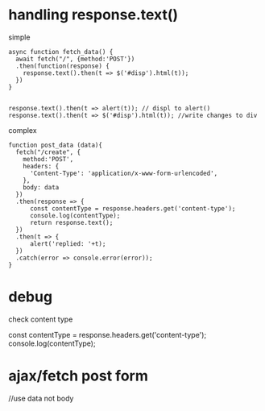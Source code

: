 # handling response.text()
simple

    async function fetch_data() {
      await fetch("/", {method:'POST'})
      .then(function(response) {
        response.text().then(t => $('#disp').html(t));
      })
    }    


    response.text().then(t => alert(t)); // displ to alert()
    response.text().then(t => $('#disp').html(t)); //write changes to div

complex

    function post_data (data){
      fetch("/create", {
        method:'POST',
        headers: {
          'Content-Type': 'application/x-www-form-urlencoded',
        },
        body: data
      })
      .then(response => {
          const contentType = response.headers.get('content-type');
          console.log(contentType);
          return response.text();
      })
      .then(t => {
          alert('replied: '+t);
      })
      .catch(error => console.error(error));
    }

# debug
check content type

  const contentType = response.headers.get('content-type');
  console.log(contentType);

# ajax/fetch post form
//use data not body

